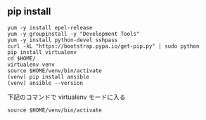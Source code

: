## pip install

```
yum -y install epel-release
yum -y groupinstall -y "Development Tools"
yum -y install python-devel sshpass
curl -kL "https://bootstrap.pypa.io/get-pip.py" | sudo python
pip install virtualenv
cd $HOME/
virtualenv venv
source $HOME/venv/bin/activate
(venv) pip install ansible
(venv) ansible --version
```

下記のコマンドで virtualenv モードに入る

```
source $HOME/venv/bin/activate
```